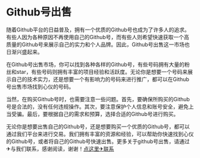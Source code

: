 # Github号出售

随着Github平台的日益普及，拥有一个优质的Github号也成为了许多人的追求。有些人因为各种原因不再使用自己的Github号，而有些人则希望快速获取一个高质量的Github号来展示自己的实力和个人品牌。因此，Github号出售这一市场也日渐兴盛起来。

在Github号出售市场，你可以找到各种各样的Github号，有些号码拥有大量的粉丝和star，有些号码则拥有丰富的项目经验和活跃度。无论你是想要一个号码来展示自己的技术实力，还是想要一个有影响力的号码来进行推广，都可以在Github号出售市场找到心仪的号码。

当然，在购买Github号时，也需要注意一些问题。首先，要确保所购买的Github号是合法的，没有任何违规操作。其次，要注意保护个人信息和账号安全，避免上当受骗。最后，要根据自己的需求和预算，选择合适的Github号进行购买。

无论你是想要出售自己的Github号，还是想要购买一个优质的Github号，都可以通过我们平台来进行交易。我们拥有丰富的资源和经验，可以帮助你快速找到心仪的Github号，或者将自己的Github号快速出售。更多关于github号出售，请通过✈与我们联系，感谢阅读，谢谢！[点这里✈联系](https://acc.k02.cc)